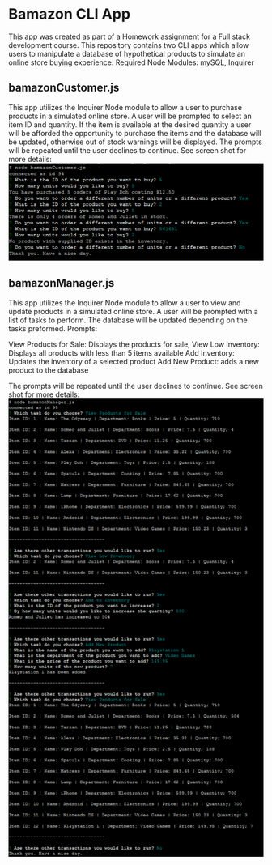 # Bamazon CLI App

This app was created as part of a Homework assignment for a Full stack development course. This repository contains two CLI apps which allow users to manipulate a database of hypothetical products to simulate an online store buying experience. Required Node Modules: mySQL, Inquirer

## bamazonCustomer.js
This app utilizes the Inquirer Node module to allow a user to purchase products in a simulated online store. A user will be prompted to select an item ID and quantity. If the item is available at the desired quantity a user will be afforded the opportunity to purchase the items and the database will be updated, otherwise out of stock warnings will be displayed. The prompts will be repeated until the user declines to continue. See screen shot for more details:
![Bamazon Manager Example](/screens/bamazonCustomerExample.png)

## bamazonManager.js
This app utilizes the Inquirer Node module to allow a user to view and update products in a simulated online store. A user will be prompted with a list of tasks to perform. The database will be updated depending on the tasks preformed. 
Prompts:

View Products for Sale: Displays the products for sale,
View Low Inventory: Displays all products with less than 5 items available
Add Inventory: Updates the inventory of a selected product 
Add New Product: adds a new product to the database

The prompts will be repeated until the user declines to continue. See screen shot for more details:
![Bamazon Manager Example](/screens/bamazonManagerExample.png)